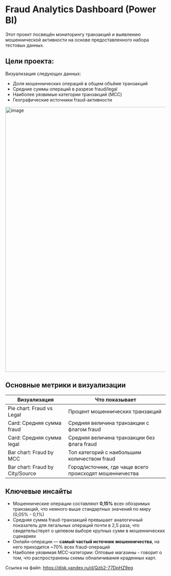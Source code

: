 # Fraud Analytics Dashboard (Power BI)

Этот проект посвящён мониторингу транзакций и выявлению мошеннической активности на основе предоставленного набора тестовых данных.  

## Цели проекта:
Визуализация следующих данных: 
- Доля мошеннических операций в общем объёме транзакций
- Средние суммы операций в разрезе fraud/legal
- Наиболее уязвимые категории транзакций (MCC)
- Географические источники fraud-активности

<img width="1519" height="830" alt="image" src="https://github.com/user-attachments/assets/2e0842b2-ac7e-40d1-bdb9-0fed55ae1a66" />


## Основные метрики и визуализации

| Визуализация | Что показывает |
|-------------|----------------|
| Pie chart: Fraud vs Legal | Процент мошеннических транзакций |
| Card: Средняя сумма fraud | Средняя величина транзакции с флагом fraud |
| Card: Средняя сумма legal | Средняя величина транзакции без флага fraud |
| Bar chart: Fraud by MCC | Топ категорий с наибольшим количеством fraud |
| Bar chart: Fraud by City/Source | Город/источник, где чаще всего происходят мошенничества |


## Ключевые инсайты

- Мошеннические операции составляют **0,15%** всех обозримых транзакций, что немного выше стандартных значений по миру (0,05% - 0,1%)
- Средняя сумма fraud-транзакций превышает аналогичный показатель для легальных операций почти в 2,5 раза, что свидетельствует о целевом выборе крупных сумм в мошеннических сценариях
- Онлайн-операции — **самый частый источник мошенничества**, на него приходится ~70% всех fraud-операций
- Наиболее уязвимая MCC-категории:  Оптовые магазины - говорит о том, что распространены схемы обналичивания краденных карт. 

  
Ссылка на файл: https://disk.yandex.ru/d/Qzb2-77DpHZ9eg
